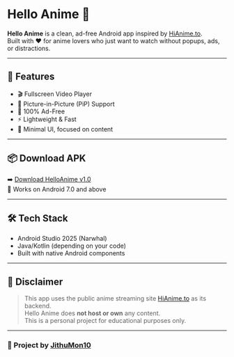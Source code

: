 # Hello Anime 🎥

**Hello Anime** is a clean, ad-free Android app inspired by [HiAnime.to](https://hianime.to).  
Built with ❤️ for anime lovers who just want to watch without popups, ads, or distractions.

---

## 🚀 Features

- 🎬 Fullscreen Video Player  
- 📱 Picture-in-Picture (PiP) Support  
- 🚫 100% Ad-Free  
- ⚡ Lightweight & Fast  
- 🎨 Minimal UI, focused on content

---

## 📦 Download APK

➡️ [Download HelloAnime v1.0](https://github.com/JithuMon10/HelloAnime/releases/download/v1.0/app-debug.apk)  
📱 Works on Android 7.0 and above

---

## 🛠️ Tech Stack

- Android Studio 2025 (Narwhal)
- Java/Kotlin (depending on your code)
- Built with native Android components

---

## 📌 Disclaimer

> This app uses the public anime streaming site [HiAnime.to](https://hianime.to) as its backend.  
> Hello Anime does **not host or own** any content.  
> This is a personal project for educational purposes only.

---

### 🔗 Project by [JithuMon10](https://github.com/JithuMon10)

